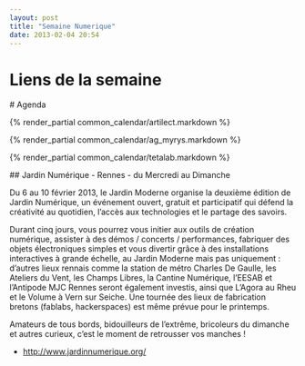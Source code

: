 ```yaml
---
layout: post
title: "Semaine Numerique"
date: 2013-02-04 20:54
---
```


# Liens de la semaine

# Agenda

{% render_partial common_calendar/artilect.markdown %}

{% render_partial common_calendar/ag_myrys.markdown %}

{% render_partial common_calendar/tetalab.markdown %}

## Jardin Numérique - Rennes - du Mercredi au Dimanche

Du 6 au 10 février 2013, le Jardin Moderne organise la deuxième édition de Jardin Numérique, un événement ouvert, gratuit et participatif qui défend la créativité au quotidien, l’accès aux technologies et le partage des savoirs.

Durant cinq jours, vous pourrez vous initier aux outils de création numérique, assister à des démos / concerts / performances, fabriquer des objets électroniques simples et vous divertir grâce à des installations interactives à grande échelle, au Jardin Moderne mais pas uniquement : d’autres lieux rennais comme la station de métro Charles De Gaulle, les Ateliers du Vent, les Champs Libres, la Cantine Numérique, l’EESAB et l’Antipode MJC Rennes seront également investis, ainsi que L’Agora au Rheu et le Volume à Vern sur Seiche. Une tournée des lieux de fabrication bretons (fablabs, hackerspaces) est même prévue pour le printemps.

Amateurs de tous bords, bidouilleurs de l’extrême, bricoleurs du dimanche et autres curieux, c’est le moment de retrousser vos manches !

* http://www.jardinnumerique.org/
